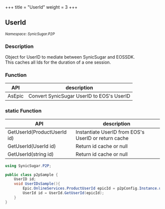 +++
title = "UserId"
weight = 3
+++

## UserId
<small>*Namespace: SynicSugar.P2P*</small>


### Description
Object for UserID to mediate between SynicSugar and EOSSDK.<br>
This caches all Ids for the duration of a one session.


### Function 
| API | description |
|---|---|
| AsEpic | Convert SynicSugar UserID to EOS's UserID |

### static Function 
| API | description |
|---|---|
| GetUserId(ProductUserId id) | Instantiate UserID from EOS's UserID or return cache |
| GetUserId(UserId id) | Return id cache or null |
| GetUserId(string id) | Return id cache or null |


```cs
using SynicSugar.P2P;

public class p2pSample {
    UserID id;
    void UserIDsSample(){
        Epic.OnlineServices.ProductUserId epicId = p2pConfig.Instance.userIds.LocalUserId.AsEpic;
        UserId id = UserId.GetUserId(epicId);
    }
}
```
